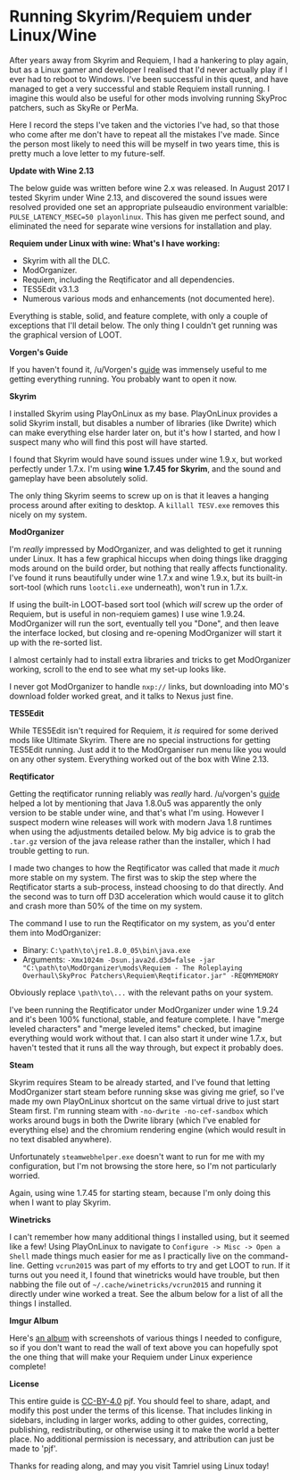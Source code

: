 # Running Skyrim/Requiem under Linux/Wine

After years away from Skyrim and Requiem, I had a hankering to play again, but as a Linux gamer and developer I realised that I'd never actually play if I ever had to reboot to Windows. I've been successful in this quest, and have managed to get a very successful and stable Requiem install running. I imagine this would also be useful for other mods involving running SkyProc patchers, such as SkyRe or PerMa.

Here I record the steps I've taken and the victories I've had, so that those who come after me don't have to repeat all the mistakes I've made. Since the person most likely to need this will be myself in two years time, this is pretty much a love letter to my future-self.

**Update with Wine 2.13**

The below guide was written before wine 2.x was released. In August 2017 I tested Skyrim under Wine 2.13, and discovered the sound issues were resolved provided one set an appropriate pulseaudio environment varialble: `PULSE_LATENCY_MSEC=50 playonlinux`. This has given me perfect sound, and eliminated the need for separate wine versions for installation and play.

**Requiem under Linux with wine: What's I have working:**

- Skyrim with all the DLC.
- ModOrganizer.
- Requiem, including the Reqtificator and all dependencies.
- TES5Edit v3.1.3
- Numerous various mods and enhancements (not documented here).

Everything is stable, solid, and feature complete, with only a couple of exceptions that I'll detail below. The only thing I couldn't get running was the graphical version of LOOT.

**Vorgen's Guide**

If you haven't found it, /u/Vorgen's [guide](https://www.reddit.com/r/skyrimrequiem/comments/4mm3gr/how_to_get_the_reqtificator_and_presumably_other/) was immensely useful to me getting everything running. You probably want to open it now.

**Skyrim**

I installed Skyrim using PlayOnLinux as my base. PlayOnLinux provides a solid Skyrim install, but disables a number of libraries (like Dwrite) which can make everything else harder later on, but it's how I started, and how I suspect many who will find this post will have started.

I found that Skyrim would have sound issues under wine 1.9.x, but worked perfectly under 1.7.x. I'm using **wine 1.7.45 for Skyrim**, and the sound and gameplay have been absolutely solid.

The only thing Skyrim seems to screw up on is that it leaves a hanging process around after exiting to desktop. A `killall TESV.exe` removes this nicely on my system.

**ModOrganizer**

I'm *really* impressed by ModOrganizer, and was delighted to get it running under Linux. It has a few graphical hiccups when doing things like dragging mods around on the build order, but nothing that really affects functionality. I've found it runs beautifully under wine 1.7.x and wine 1.9.x, but its built-in sort-tool (which runs `lootcli.exe` underneath), won't run in 1.7.x.

If using the built-in LOOT-based sort tool (which *will* screw up the order of Requiem, but is useful in non-requiem games) I use wine 1.9.24. ModOrganizer will run the sort, eventually tell you "Done", and then leave the interface locked, but closing and re-opening ModOrganizer will start it up with the re-sorted list.

I almost certainly had to install extra libraries and tricks to get ModOrganizer working, scroll to the end to see what my set-up looks like.

I never got ModOrganizer to handle `nxp://` links, but downloading into MO's download folder worked great, and it talks to Nexus just fine.

**TES5Edit**

While TES5Edit isn't required for Requiem, it *is* required for some derived mods like Ultimate Skyrim. There are no special instructions for getting TES5Edit running. Just add it to the ModOrganiser run menu like you would on any other system. Everything worked out of the box with Wine 2.13.

**Reqtificator**

Getting the reqtificator running reliably was *really* hard. /u/vorgen's [guide](https://www.reddit.com/r/skyrimrequiem/comments/4mm3gr/how_to_get_the_reqtificator_and_presumably_other/) helped a lot by mentioning that Java 1.8.0u5 was apparently the only version to be stable under wine, and that's what I'm using. However I suspect modern wine releases will work with modern Java 1.8 runtimes when using the adjustments detailed below. My big advice is to grab the `.tar.gz` version of the java release rather than the installer, which I had trouble getting to run.

I made two changes to how the Reqtificator was called that made it *much* more stable on my system. The first was to skip the step where the Reqtificator starts a sub-process, instead choosing to do that directly. And the second was to turn off D3D acceleration which would cause it to glitch and crash more than 50% of the time on my system.

The command I use to run the Reqtificator on my system, as you'd enter them into ModOrganizer:

- Binary: `C:\path\to\jre1.8.0_05\bin\java.exe`
- Arguments:  `-Xmx1024m -Dsun.java2d.d3d=false -jar "C:\path\to\ModOrganizer\mods\Requiem - The Roleplaying Overhaul\SkyProc Patchers\Requiem\Reqtificator.jar" -REQMYMEMORY`

Obviously replace `\path\to\...` with the relevant paths on your system.

I've been running the Reqtificator under ModOrganizer under wine 1.9.24 and it's been 100% functional, stable, and feature complete. I have "merge leveled characters" and "merge leveled items" checked, but imagine everything would work without that. I can also start it under wine 1.7.x, but haven't tested that it runs all the way through, but expect it probably does.

**Steam**

Skyrim requires Steam to be already started, and I've found that letting ModOrganizer start steam before running skse was giving me grief, so I've made my own PlayOnLinux shortcut on the same virtual drive to just start Steam first. I'm running steam with `-no-dwrite -no-cef-sandbox` which works around bugs in both the Dwrite library (which I've enabled for everything else) and the chromium rendering engine (which would result in no text disabled anywhere).

Unfortunately `steamwebhelper.exe` doesn't want to run for me with my configuration, but I'm not browsing the store here, so I'm not particularly worried.

Again, using wine 1.7.45 for starting steam, because I'm only doing this when I want to play Skyrim.

**Winetricks**

I can't remember how many additional things I installed using, but it seemed like a few! Using PlayOnLinux to navigate to `Configure -> Misc -> Open a Shell` made things much easier for me as I practically live on the command-line. Getting `vcrun2015` was part of my efforts to try and get LOOT to run. If it turns out you need it, I found that winetricks would have trouble, but then nabbing the file out of `~/.cache/winetricks/vcrun2015` and running it directly under wine worked a treat. See the album below for a list of all the things I installed.

**Imgur Album**

Here's [an album](http://imgur.com/gallery/b6UdD) with screenshots of various things I needed to configure, so if you don't want to read the wall of text above you can hopefully spot the one thing that will make your Requiem under Linux experience complete!

**License**

This entire guide is [CC-BY-4.0](https://creativecommons.org/licenses/by/4.0/) pjf. You should feel to share, adapt, and modify this post under the terms of this license. That includes linking in sidebars, including in larger works, adding to other guides, correcting, publishing, redistributing, or otherwise using it to make the world a better place. No additional permission is necessary, and attribution can just be made to 'pjf'.

Thanks for reading along, and may you visit Tamriel using Linux today!
